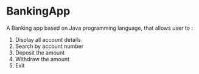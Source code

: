 # BankingApp
A Banking app based on Java programming language, that allows user to :
1) Display all account details
2) Search by account number
3) Deposit the amount
4) Withdraw the amount
5) Exit

